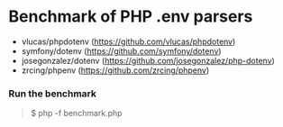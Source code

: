 # Benchmark of PHP .env parsers 

 - vlucas/phpdotenv  (https://github.com/vlucas/phpdotenv)
 - symfony/dotenv (https://github.com/symfony/dotenv)
 - josegonzalez/dotenv (https://github.com/josegonzalez/php-dotenv)
 - zrcing/phpenv (https://github.com/zrcing/phpenv)
 
 
### Run the benchmark

> $ php -f benchmark.php